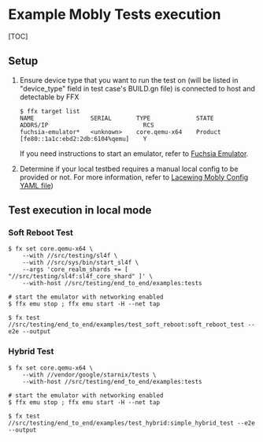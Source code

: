 # Example Mobly Tests execution

[TOC]

## Setup
1. Ensure device type that you want to run the test on (will be listed in
"device_type" field in test case's BUILD.gn file) is connected to host and
detectable by FFX
    ```shell
    $ ffx target list
    NAME                SERIAL       TYPE             STATE      ADDRS/IP                           RCS
    fuchsia-emulator*   <unknown>    core.qemu-x64    Product    [fe80::1a1c:ebd2:2db:6104%qemu]    Y
    ```
   If you need instructions to start an emulator, refer to [Fuchsia Emulator].

2. Determine if your local testbed requires a manual local config to be provided
or not. For more information, refer to
[Lacewing Mobly Config YAML file](../README.md#Mobly-Config-YAML-File))

## Test execution in local mode
### Soft Reboot Test
```shell
$ fx set core.qemu-x64 \
    --with //src/testing/sl4f \
    --with //src/sys/bin/start_sl4f \
    --args 'core_realm_shards += [ "//src/testing/sl4f:sl4f_core_shard" ]' \
    --with-host //src/testing/end_to_end/examples:tests

# start the emulator with networking enabled
$ ffx emu stop ; ffx emu start -H --net tap

$ fx test //src/testing/end_to_end/examples/test_soft_reboot:soft_reboot_test --e2e --output
```

### Hybrid Test
```shell
$ fx set core.qemu-x64 \
    --with //vendor/google/starnix/tests \
    --with-host //src/testing/end_to_end/examples:tests

# start the emulator with networking enabled
$ ffx emu stop ; ffx emu start -H --net tap

$ fx test //src/testing/end_to_end/examples/test_hybrid:simple_hybrid_test --e2e --output
```

[Fuchsia Emulator]: ../honeydew/tests/functional_tests/README.md#Fuchsia-Emulator

